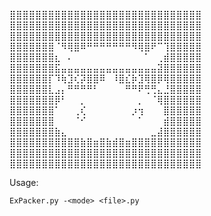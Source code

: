 ⣿⣿⣿⣿⣿⣿⣿⣿⣿⣿⣿⣿⣿⣿⣿⣿⣿⣿⣿⣿⣿⣿⣿⣿⣿⣿⣿⣿⣿⣿
⣿⣿⣿⣿⣿⣿⣿⣿⣿⣿⣿⣿⣿⣿⣿⣿⣿⣿⣿⣿⣿⣿⣿⣿⣿⣿⣿⣿⣿⣿
⣿⣿⣿⣿⣿⣿⣿⣿⣿⣿⣿⣿⣿⣿⣿⣿⣿⣿⣿⣿⣿⣿⣿⣿⣿⣿⣿⣿⣿⣿
⣿⣿⣿⣿⣿⣿⣿⠈⠻⢿⣿⠿⠛⠛⠛⠛⠛⠛⠛⠻⢿⣿⠟⠉⢹⣿⣿⣿⣿⣿
⣿⣿⣿⣿⣿⣿⣿⣆⠀⠄⠀⠀⠀⠀⠀⠀⠀⠀⠀⠀⠀⠁⠀⢀⣾⣿⣿⣿⣿⣿
⣿⣿⣿⣿⣿⣿⣿⣯⣤⣤⣤⣤⣤⣤⣤⣤⣤⣤⣤⣤⣤⣤⣤⣽⣿⣿⣿⣿⣿⣿
⣿⣿⣿⣿⣿⣿⡏⠹⢷⣹⢎⡽⣿⣿⠿⠀⠸⣿⣎⡷⣹⢿⣿⡿⢿⣿⣿⣿⣿⣿
⣿⣿⣿⣿⣿⣿⣇⣠⡄⠛⠛⠛⠛⠃⠀⠀⠀⠀⠛⠛⠟⢛⢛⣄⣘⣿⣿⣿⣿⣿
⣿⣿⣿⣿⣿⣿⣿⡿⠃⠀⠀⡀⠀⠀⠀⠀⠀⠀⠀⠀⡀⠀⠈⢿⣿⣿⣿⣿⣿⣿
⣿⣿⣿⣿⣿⣿⣿⠁⠀⠀⢀⢎⠀⠀⠀⠀⠀⠀⠀⡰⢲⠀⠀⠀⣿⣿⣿⣿⣿⣿
⣿⣿⣿⣿⣿⣿⣿⠀⠀⠀⠈⠊⠀⠀⠀⠀⠀⠀⠀⠀⠁⠀⠀⠀⣾⣿⣿⣿⣿⣿
⣿⣿⣿⣿⣿⣿⣿⣷⣄⠀⠀⠀⠀⠀⠀⠀⠀⠀⠀⠀⠀⠀⣀⣼⣿⣿⣿⣿⣿⣿
⣿⣿⣿⣿⣿⣿⣿⣿⣿⣿⣿⣷⣿⣶⣿⣷⣾⣿⣶⣿⣿⣿⣿⣿⣿⣿⣿⣿⣿⣿
⣿⣿⣿⣿⣿⣿⣿⣿⣿⣿⣿⣿⣿⣿⣿⣿⣿⣿⣿⣿⣿⣿⣿⣿⣿⣿⣿⣿⣿⣿
⣿⣿⣿⣿⣿⣿⣿⣿⣿⣿⣿⣿⣿⣿⣿⣿⣿⣿⣿⣿⣿⣿⣿⣿⣿⣿⣿⣿⣿⣿

Usage:
```shell
ExPacker.py -<mode> <file>.py
```